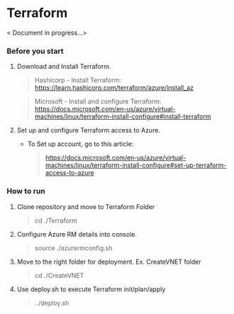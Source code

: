 # Terraform
 
< Document in progress...>

### Before you start

1) Download and Install Terraform.

    > Hashicorp - Install Terraform: https://learn.hashicorp.com/terraform/azure/install_az

    > Microsoft - Install and configure Terraform: https://docs.microsoft.com/en-us/azure/virtual-machines/linux/terraform-install-configure#install-terraform 

2) Set up and configure Terraform access to Azure.

    - To Set up account, go to this article: 
        > https://docs.microsoft.com/en-us/azure/virtual-machines/linux/terraform-install-configure#set-up-terraform-access-to-azure
    
### How to run

1) Clone repository and move to Terraform Folder
    > cd ./Terraform

1) Configure Azure RM details into console. 
    > source ./azurermconfig.sh

2) Move to the right folder for deployment. Ex. CreateVNET folder
    > cd ./CreateVNET

3) Use deploy.sh to execute Terraform init/plan/apply
    > ../deploy.sh
